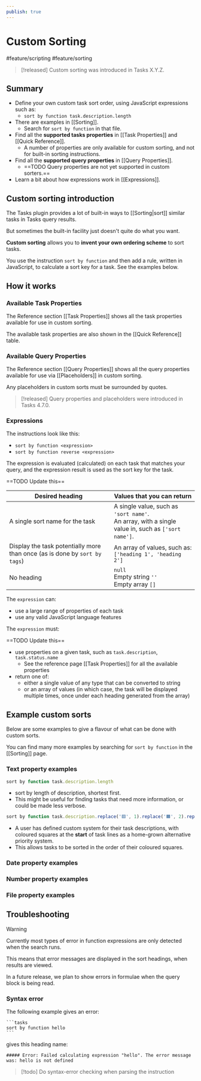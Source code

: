 ```yaml
---
publish: true
---
```


# Custom Sorting

<span class="related-pages">#feature/scripting #feature/sorting</span>

> [!released]
> Custom sorting was introduced in Tasks X.Y.Z.

## Summary

- Define your own custom task sort order, using JavaScript expressions such as:
  - `sort by function task.description.length`
- There are examples in [[Sorting]].
  - Search for `sort by function` in that file.
- Find all the **supported tasks properties** in [[Task Properties]] and [[Quick Reference]].
  - A number of properties are only available for custom sorting, and not for built-in sorting instructions.
- Find all the **supported query properties** in [[Query Properties]].
  - ==TODO Query properties are not yet supported in custom sorters.==
- Learn a bit about how expressions work in [[Expressions]].

## Custom sorting introduction

The Tasks plugin provides a lot of built-in ways to [[Sorting|sort]] similar tasks in Tasks query results.

But sometimes the built-in facility just doesn't quite do what you want.

**Custom sorting** allows you to **invent your own ordering scheme** to sort tasks.

You use the instruction `sort by function` and then add a rule, written in JavaScript, to calculate a sort key for a task. See the examples below.

## How it works

### Available Task Properties

The Reference section [[Task Properties]] shows all the task properties available for use in custom sorting.

The available task properties are also shown in the [[Quick Reference]] table.
### Available Query Properties

The Reference section [[Query Properties]] shows all the query properties available for use via [[Placeholders]] in custom sorting.

Any placeholders in custom sorts must be surrounded by quotes.

> [!released]
> Query properties and placeholders were introduced in Tasks 4.7.0.

### Expressions

The instructions look like this:

- `sort by function <expression>`
- `sort by function reverse <expression>`

The expression is evaluated (calculated) on each task that matches your query, and the expression result is used as the sort key for the task.

==TODO Update this==

| Desired heading                                                             | Values that you can return                                                                             |
| --------------------------------------------------------------------------- | ------------------------------------------------------------------------------------------------------ |
| A single sort name for the task                                            | A single value, such as `'sort name'`.<br>An array, with a single value in, such as `['sort name']`. |
| Display the task potentially more than once (as is done by `sort by tags`) | An array of values, such as:<br>`['heading 1', 'heading 2']`                                             |
| No heading                                                                  | `null`<br>Empty string `''`<br>Empty array `[]`                                                        |

The `expression` can:

- use a large range of properties of each task
- use any valid JavaScript language features

The `expression` must:

==TODO Update this==

- use properties on a given task, such as `task.description`, `task.status.name`
  - See the reference page [[Task Properties]] for all the available properties
- return one of:
  - either a single value of any type that can be converted to string
  - or an array of values (in which case, the task will be displayed multiple times, once under each heading generated from the array)

## Example custom sorts

Below are some examples to give a flavour of what can be done with custom sorts.

You can find many more examples by searching for `sort by function` in the [[Sorting]] page.

### Text property examples

<!-- placeholder to force blank line before included text --><!-- include: CustomSortingExamples.test.other_properties_task.description_docs.approved.md -->

```javascript
sort by function task.description.length
```

- sort by length of description, shortest first.
- This might be useful for finding tasks that need more information, or could be made less verbose.

```javascript
sort by function task.description.replace('🟥', 1).replace('🟧', 2).replace('🟨', 3).replace('🟩', 4).replace('🟦', 5)
```

- A user has defined custom system for their task descriptions, with coloured squares at the **start** of task lines as a home-grown alternative priority system.
- This allows tasks to be sorted in the order of their coloured squares.

<!-- placeholder to force blank line after included text --><!-- endInclude -->

### Date property examples

<!-- placeholder to force blank line before included text --><!-- include: CustomSortingExamples.test.dates_task.due_docs.approved.md -->

<!-- placeholder to force blank line after included text --><!-- endInclude -->

### Number property examples

<!-- placeholder to force blank line before included text --><!-- include: CustomSortingExamples.test.other_properties_task.urgency_docs.approved.md -->

<!-- placeholder to force blank line after included text --><!-- endInclude -->

### File property examples

<!-- placeholder to force blank line before included text --><!-- include: CustomSortingExamples.test.file_properties_task.file.folder_docs.approved.md -->

<!-- placeholder to force blank line after included text --><!-- endInclude -->

## Troubleshooting

> [!Warning]
> Currently most types of error in function expressions are only detected when the search runs.
>
> This means that error messages are displayed in the sort headings, when results are viewed.
>
> In a future release, we plan to show errors in formulae when the query block is being read.

### Syntax error

The following example gives an error:

````text
```tasks
sort by function hello
```
````

gives this heading name:

```text
##### Error: Failed calculating expression "hello". The error message was: hello is not defined
```

> [!todo]
> Do syntax-error checking when parsing the instruction
